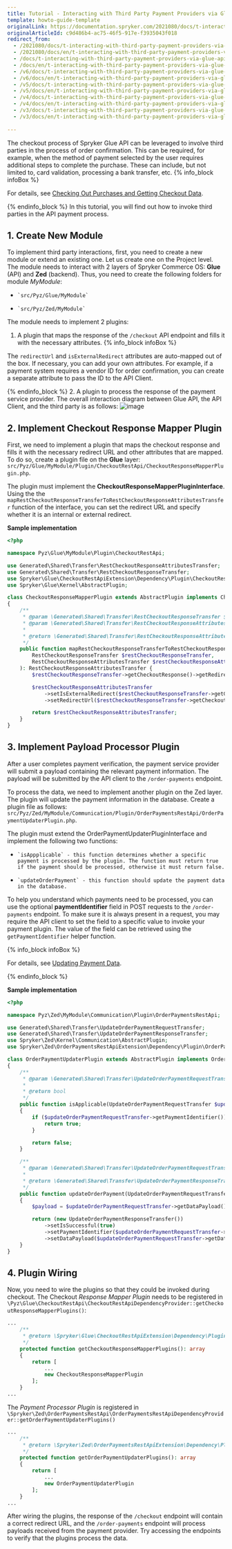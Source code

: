 ```yaml
---
title: Tutorial - Interacting with Third Party Payment Providers via Glue API
template: howto-guide-template
originalLink: https://documentation.spryker.com/2021080/docs/t-interacting-with-third-party-payment-providers-via-glue-api
originalArticleId: c9d486b4-ac75-46f5-917e-f3935043f018
redirect_from:
  - /2021080/docs/t-interacting-with-third-party-payment-providers-via-glue-api
  - /2021080/docs/en/t-interacting-with-third-party-payment-providers-via-glue-api
  - /docs/t-interacting-with-third-party-payment-providers-via-glue-api
  - /docs/en/t-interacting-with-third-party-payment-providers-via-glue-api
  - /v6/docs/t-interacting-with-third-party-payment-providers-via-glue-api
  - /v6/docs/en/t-interacting-with-third-party-payment-providers-via-glue-api
  - /v5/docs/t-interacting-with-third-party-payment-providers-via-glue-api
  - /v5/docs/en/t-interacting-with-third-party-payment-providers-via-glue-api
  - /v4/docs/t-interacting-with-third-party-payment-providers-via-glue-api
  - /v4/docs/en/t-interacting-with-third-party-payment-providers-via-glue-api
  - /v3/docs/t-interacting-with-third-party-payment-providers-via-glue-api
  - /v3/docs/en/t-interacting-with-third-party-payment-providers-via-glue-api
  
---
```


The checkout process of Spryker Glue API can be leveraged to involve third parties in the process of order confirmation. This can be required, for example, when the method of payment selected by the user requires additional steps to complete the purchase. These can include, but not limited to, card validation, processing a bank transfer, etc.
{% info_block infoBox %}

For details, see [Checking Out Purchases and Getting Checkout Data](/docs/scos/dev/glue-api-guides/{{site.version}}/checking-out/checking-out-purchases.html).

{% endinfo_block %}
In this tutorial, you will find out how to invoke third parties in the API payment process.

## 1. Create New Module
To implement third party interactions, first, you need to create a new module or extend an existing one. Let us create one on the Project level. The module needs to interact with 2 layers of Spryker Commerce OS: **Glue** (API) and **Zed** (backend). Thus, you need to create the following folders for module *MyModule*:

*     `src/Pyz/Glue/MyModule`
*     `src/Pyz/Zed/MyModule`

The module needs to implement 2 plugins:
1. A plugin that maps the response of the `/checkout` API endpoint and fills it with the necessary attributes.
{% info_block infoBox %}

The `redirectUrl` and `isExternalRedirect` attributes are auto-mapped out of the box. If necessary, you can add your own attributes. For example, if a payment system requires a vendor ID for order confirmation, you can create a separate attribute to pass the ID to the API Client.

{% endinfo_block %}
2. A plugin to process the response of the payment service provider.
The overall interaction diagram between Glue API, the API Client, and the third party is as follows:
![image](https://spryker.s3.eu-central-1.amazonaws.com/docs/Tutorials/Advanced/Glue+API/Tutorial+Interacting+with+Third+Party+Payment+Providers+via+Glue+API/multi-step-checkout-glue-infrastructure.png) 

## 2. Implement Checkout Response Mapper Plugin
First, we need to implement a plugin that maps the checkout response and fills it with the necessary redirect URL and other attributes that are mapped. To do so, create a plugin file on the **Glue** layer: `src/Pyz/Glue/MyModule/Plugin/CheckoutRestApi/CheckoutResponseMapperPlugin.php`.

The plugin must implement the **CheckoutResponseMapperPluginInterface**. Using the the `mapRestCheckoutResponseTransferToRestCheckoutResponseAttributesTransfer` function of the interface, you can set the redirect URL and specify whether it is an internal or external redirect.

**Sample implementation**

```PHP
<?php

namespace Pyz\Glue\MyModule\Plugin\CheckoutRestApi;

use Generated\Shared\Transfer\RestCheckoutResponseAttributesTransfer;
use Generated\Shared\Transfer\RestCheckoutResponseTransfer;
use Spryker\Glue\CheckoutRestApiExtension\Dependency\Plugin\CheckoutResponseMapperPluginInterface;
use Spryker\Glue\Kernel\AbstractPlugin;

class CheckoutResponseMapperPlugin extends AbstractPlugin implements CheckoutResponseMapperPluginInterface
{
    /**
     * @param \Generated\Shared\Transfer\RestCheckoutResponseTransfer $restCheckoutResponseTransfer
     * @param \Generated\Shared\Transfer\RestCheckoutResponseAttributesTransfer $restCheckoutResponseAttributesTransfer
     *
     * @return \Generated\Shared\Transfer\RestCheckoutResponseAttributesTransfer
     */
    public function mapRestCheckoutResponseTransferToRestCheckoutResponseAttributesTransfer(
        RestCheckoutResponseTransfer $restCheckoutResponseTransfer,
        RestCheckoutResponseAttributesTransfer $restCheckoutResponseAttributesTransfer
    ): RestCheckoutResponseAttributesTransfer {
        $restCheckoutResponseTransfer->getCheckoutResponse()->getRedirectUrl();

        $restCheckoutResponseAttributesTransfer
            ->setIsExternalRedirect($restCheckoutResponseTransfer->getCheckoutResponse()->getIsExternalRedirect())
            ->setRedirectUrl($restCheckoutResponseTransfer->getCheckoutResponse()->getRedirectUrl());

        return $restCheckoutResponseAttributesTransfer;
    }
}
```

## 3. Implement Payload Processor Plugin

After a user completes payment verification, the payment service provider will submit a payload containing the relevant payment information. The payload will be submitted by the API client to the `/order-payments` endpoint.

To process the data, we need to implement another plugin on the Zed layer. The plugin will update the payment information in the database. Create a plugin file as follows: `src/Pyz/Zed/MyModule/Communication/Plugin/OrderPaymentsRestApi/OrderPaymentUpdaterPlugin.php`.

The plugin must extend the OrderPaymentUpdaterPluginInterface and implement the following two functions:

*     `isAppplicable` - this function determines whether a specific payment is processed by the plugin. The function must return true if the payment should be processed, otherwise it must return false.
*     `updateOrderPayment` - this function should update the payment data in the database.

To help you understand which payments need to be processed, you can use the optional **paymentIdentifier** field in POST requests to the `/order-payments` endpoint. To make sure it is always present in a request, you may require the API client to set the field to a specific value to invoke your payment plugin. The value of the field can be retrieved using the `getPaymentIdentifier` helper function.

{% info_block infoBox %}

For details, see [Updating Payment Data](/docs/scos/dev/glue-api-guides/{{site.version}}/checking-out/checking-out-purchases.html#UpdatingPaymentData).

{% endinfo_block %}

**Sample implementation**

```PHP
<?php

namespace Pyz\Zed\MyModule\Communication\Plugin\OrderPaymentsRestApi;

use Generated\Shared\Transfer\UpdateOrderPaymentRequestTransfer;
use Generated\Shared\Transfer\UpdateOrderPaymentResponseTransfer;
use Spryker\Zed\Kernel\Communication\AbstractPlugin;
use Spryker\Zed\OrderPaymentsRestApiExtension\Dependency\Plugin\OrderPaymentUpdaterPluginInterface;

class OrderPaymentUpdaterPlugin extends AbstractPlugin implements OrderPaymentUpdaterPluginInterface
{
    /**
     * @param \Generated\Shared\Transfer\UpdateOrderPaymentRequestTransfer $updateOrderPaymentRequestTransfer
     *
     * @return bool
     */
    public function isApplicable(UpdateOrderPaymentRequestTransfer $updateOrderPaymentRequestTransfer): bool
    {
        if ($updateOrderPaymentRequestTransfer->getPaymentIdentifier()) {
            return true;
        }

        return false;
    }

    /**
     * @param \Generated\Shared\Transfer\UpdateOrderPaymentRequestTransfer $updateOrderPaymentRequestTransfer
     *
     * @return \Generated\Shared\Transfer\UpdateOrderPaymentResponseTransfer
     */
    public function updateOrderPayment(UpdateOrderPaymentRequestTransfer $updateOrderPaymentRequestTransfer): UpdateOrderPaymentResponseTransfer
    {
        $payload = $updateOrderPaymentRequestTransfer->getDataPayload();

        return (new UpdateOrderPaymentResponseTransfer())
            ->setIsSuccessful(true)
            ->setPaymentIdentifier($updateOrderPaymentRequestTransfer->getPaymentIdentifier())
            ->setDataPayload($updateOrderPaymentRequestTransfer->getDataPayload());
    }
}

```

## 4. Plugin Wiring

Now, you need to wire the plugins so that they could be invoked during checkout. The Checkout *Response Mapper Plugin* needs to be registered in `\Pyz\Glue\CheckoutRestApi\CheckoutRestApiDependencyProvider::getCheckoutResponseMapperPlugins()`:

```PHP
...
    /**
     * @return \Spryker\Glue\CheckoutRestApiExtension\Dependency\Plugin\CheckoutResponseMapperPluginInterface[]
     */
    protected function getCheckoutResponseMapperPlugins(): array
    {
        return [
            ...
            new CheckoutResponseMapperPlugin
        ];
    }
...
```

The *Payment Processor Plugin* is registered in `\Spryker\Zed\OrderPaymentsRestApi\OrderPaymentsRestApiDependencyProvider::getOrderPaymentUpdaterPlugins()`

```PHP
...
    /**
     * @return \Spryker\Zed\OrderPaymentsRestApiExtension\Dependency\Plugin\OrderPaymentUpdaterPluginInterface[]
     */
    protected function getOrderPaymentUpdaterPlugins(): array
    {
        return [
            ...
            new OrderPaymentUpdaterPlugin
        ];
    }
...
```

After wiring the plugins, the response of the `/checkout` endpoint will contain a correct redirect URL, and the `/order-payments` endpoint will process payloads received from the payment provider. Try accessing the endpoints to verify that the plugins process the data.
